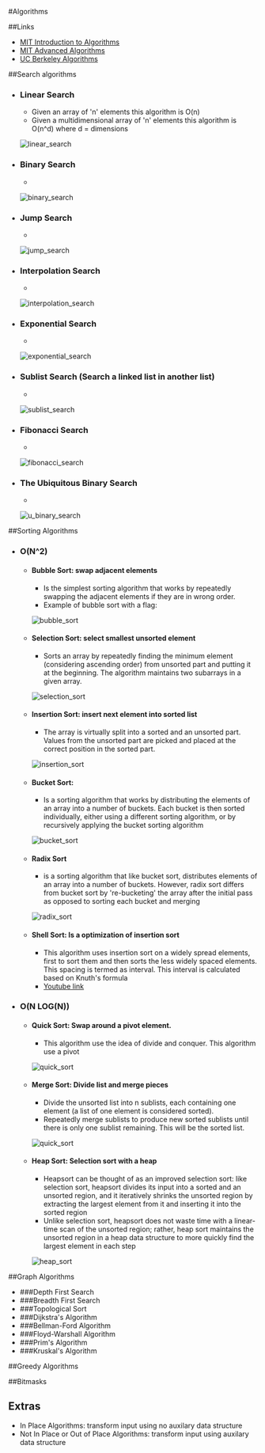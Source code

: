 #Algorithms

##Links
- [MIT Introduction to Algorithms](https://www.youtube.com/watch?v=HtSuA80QTyo&list=PLUl4u3cNGP61Oq3tWYp6V_F-5jb5L2iHb&index=1)
- [MIT Advanced Algorithms](https://www.youtube.com/playlist?list=PL6ogFv-ieghdoGKGg2Bik3Gl1glBTEu8c)
- [UC Berkeley Algorithms](https://archive.org/details/ucberkeley-webcast?&and%5B%5D=subject%3A%22Computer%20Science%22&and%5B%5D=subject%3A%22CS%22)


##Search algorithms
- ### Linear Search
    * Given an array of 'n' elements this algorithm is O(n) 
    * Given a multidimensional array of 'n' elements this algorithm is O(n^d) where d = dimensions 

    ![linear_search](resources/linear_search.gif)

- ### Binary Search
    *
    
    ![binary_search](resources/binary_search.gif)
  
- ### Jump Search
    *
    
    ![jump_search](resources/jump_search.gif)
  
- ### Interpolation Search
    *
    
    ![interpolation_search](resources/interpolation_search.gif)
  
- ### Exponential Search
    *
    
    ![exponential_search](resources/exponential_search.gif)
  
- ### Sublist Search (Search a linked list in another list)
    *
    
    ![sublist_search](resources/sublist_search.gif)
  
- ### Fibonacci Search
    *
   
    ![fibonacci_search](resources/fibonacci_search.gif)
  
- ### The Ubiquitous Binary Search
    *
    
    ![u_binary_search](resources/u_binary_search.gif)


##Sorting Algorithms
- ### O(N^2)
    * #### Bubble Sort: swap adjacent elements
        - Is the simplest sorting algorithm that works by repeatedly swapping the adjacent elements if they are in wrong order.
        - Example of bubble sort with a flag:
        
      ![bubble_sort](resources/bubble_sort.gif)

    * #### Selection Sort: select smallest unsorted element
        - Sorts an array by repeatedly finding the minimum element (considering ascending order) from unsorted part and putting it at the beginning. The algorithm maintains two subarrays in a given array.

      ![selection_sort](resources/selection_sort.gif)

    * #### Insertion Sort: insert next element into sorted list
        - The array is virtually split into a sorted and an unsorted part. Values from the unsorted part are picked and placed at the correct position in the sorted part.
    
        ![insertion_sort](resources/insertion_sort.gif)

    * #### Bucket Sort:
        - Is a sorting algorithm that works by distributing the elements of an array into a number of buckets. Each bucket is then sorted individually, either using a different sorting algorithm, or by recursively applying the bucket sorting algorithm

        ![bucket_sort](resources/bucket_sort.png)
    
    * #### Radix Sort
        - is a sorting algorithm that like bucket sort, distributes elements of an array into a number of buckets. However, radix sort differs from bucket sort by 're-bucketing' the array after the initial pass as opposed to sorting each bucket and merging
    
        ![radix_sort](resources/radix_sort.gif)
    
    * #### Shell Sort: Is a optimization of insertion sort
        - This algorithm uses insertion sort on a widely spread elements, first to sort them and then sorts the less widely spaced elements. This spacing is termed as interval. This interval is calculated based on Knuth's formula
        - [Youtube link](https://www.youtube.com/watch?v=ddeLSDsYVp8)
    
- ### O(N LOG(N))
    * #### Quick Sort: Swap around a pivot element.
        - This algorithm use the idea of divide and conquer. This algorithm use a pivot
        
        ![quick_sort](resources/quick_sort.gif)
              
    * #### Merge Sort: Divide list and merge pieces
        - Divide the unsorted list into n sublists, each containing one element (a list of one element is considered sorted).
        - Repeatedly merge sublists to produce new sorted sublists until there is only one sublist remaining. This will be the sorted list.
      
        ![quick_sort](resources/merge_sort.gif)
    
    * #### Heap Sort: Selection sort with a heap
        - Heapsort can be thought of as an improved selection sort: like selection sort, heapsort divides its input into a sorted and an unsorted region, and it iteratively shrinks the unsorted region by extracting the largest element from it and inserting it into the sorted region
        - Unlike selection sort, heapsort does not waste time with a linear-time scan of the unsorted region; rather, heap sort maintains the unsorted region in a heap data structure to more quickly find the largest element in each step
        
        ![heap_sort](resources/heap_sort.gif)
    

##Graph Algorithms
- ###Depth First Search
- ###Breadth First Search
- ###Topological Sort
- ###Dijkstra's Algorithm
- ###Bellman-Ford Algorithm
- ###Floyd-Warshall Algorithm
- ###Prim's Algorithm
- ###Kruskal's Algorithm


##Greedy Algorithms

##Bitmasks

## Extras

- In Place Algorithms: transform input using no auxilary data structure
- Not In Place or Out of Place Algorithms: transform input using auxilary data structure
    


